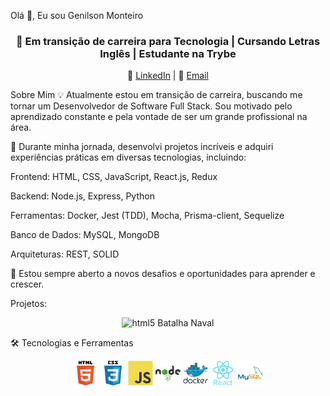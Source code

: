 Olá 👋, Eu sou Genilson Monteiro
<h3 align="center">🚀 Em transição de carreira para Tecnologia | Cursando Letras Inglês | Estudante na Trybe</h3>

<p align="center">🔗 <a href="https://www.linkedin.com/in/genilson-monteiro-585635186/" target="_blank">LinkedIn</a> | 📧 <a href="mailto:genilson255@gmail.com">Email</a> </p>

Sobre Mim
💡 Atualmente estou em transição de carreira, buscando me tornar um Desenvolvedor de Software Full Stack. Sou motivado pelo aprendizado constante e pela vontade de ser um grande profissional na área.

💼 Durante minha jornada, desenvolvi projetos incríveis e adquiri experiências práticas em diversas tecnologias, incluindo:

Frontend: HTML, CSS, JavaScript, React.js, Redux

Backend: Node.js, Express, Python

Ferramentas: Docker, Jest (TDD), Mocha, Prisma-client, Sequelize

Banco de Dados: MySQL, MongoDB

Arquiteturas: REST, SOLID

🌱 Estou sempre aberto a novos desafios e oportunidades para aprender e crescer.

Projetos:
<p align="center" > <img src="https://github.com/genilson-dev/Battleship" alt="html5" width="40" height="40"> Batalha Naval</p>

🛠️ Tecnologias e Ferramentas
<p align="center"> <img src="https://raw.githubusercontent.com/devicons/devicon/master/icons/html5/html5-original-wordmark.svg" alt="html5" width="40" height="40"/> <img src="https://raw.githubusercontent.com/devicons/devicon/master/icons/css3/css3-original-wordmark.svg" alt="css3" width="40" height="40"/> <img src="https://raw.githubusercontent.com/devicons/devicon/master/icons/javascript/javascript-original.svg" alt="javascript" width="40" height="40"/> <img src="https://raw.githubusercontent.com/devicons/devicon/master/icons/nodejs/nodejs-original-wordmark.svg" alt="nodejs" width="40" height="40"/> <img src="https://raw.githubusercontent.com/devicons/devicon/master/icons/docker/docker-original-wordmark.svg" alt="docker" width="40" height="40"/> <img src="https://raw.githubusercontent.com/devicons/devicon/master/icons/react/react-original-wordmark.svg" alt="react" width="40" height="40"/> <img src="https://raw.githubusercontent.com/devicons/devicon/master/icons/mysql/mysql-original-wordmark.svg" alt="mysql" width="40" height="40"/> </p>
